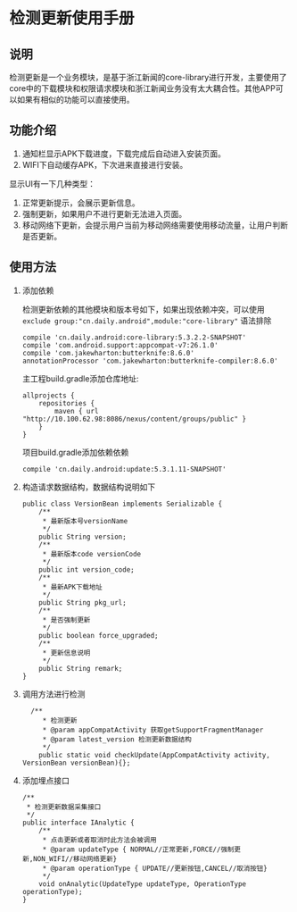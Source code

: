# 检测更新使用手册
## 说明
检测更新是一个业务模块，是基于浙江新闻的core-library进行开发，主要使用了core中的下载模块和权限请求模块和浙江新闻业务没有太大耦合性。其他APP可以如果有相似的功能可以直接使用。

## 功能介绍
1. 通知栏显示APK下载进度，下载完成后自动进入安装页面。
2. WIFI下自动缓存APK，下次进来直接进行安装。

显示UI有一下几种类型：

1. 正常更新提示，会展示更新信息。
2. 强制更新，如果用户不进行更新无法进入页面。
3. 移动网络下更新，会提示用户当前为移动网络需要使用移动流量，让用户判断是否更新。

## 使用方法
1. 添加依赖

	检测更新依赖的其他模块和版本号如下，如果出现依赖冲突，可以使用 `exclude group:"cn.daily.android",module:"core-library"` 语法排除
	
	```
	compile 'cn.daily.android:core-library:5.3.2.2-SNAPSHOT'    
	compile 'com.android.support:appcompat-v7:26.1.0'
	compile 'com.jakewharton:butterknife:8.6.0'
	annotationProcessor 'com.jakewharton:butterknife-compiler:8.6.0'
	```
	
	
	主工程build.gradle添加仓库地址:
	
	```
	allprojects {
	    repositories {
	        maven { url "http://10.100.62.98:8086/nexus/content/groups/public" }
	    }
	}
	```
	
	项目build.gradle添加依赖依赖
	
	```
	compile 'cn.daily.android:update:5.3.1.11-SNAPSHOT'
	```
	

1. 构造请求数据结构，数据结构说明如下
	
	```
	public class VersionBean implements Serializable {
	    /**
	     * 最新版本号versionName
	     */
	    public String version;
	    /**
	     * 最新版本code versionCode
	     */
	    public int version_code;
	    /**
	     * 最新APK下载地址
	     */
	    public String pkg_url;
	    /**
	     * 是否强制更新
	     */
	    public boolean force_upgraded;
	    /**
	     * 更新信息说明
	     */
	    public String remark;
	}
	```

2. 调用方法进行检测

	```
	  /**
	     * 检测更新
	     * @param appCompatActivity 获取getSupportFragmentManager
	     * @param latest_version 检测更新数据结构
	     */
	    public static void checkUpdate(AppCompatActivity activity, VersionBean versionBean){};
	```
3. 添加埋点接口

	```
	/**
	 * 检测更新数据采集接口
	 */
	public interface IAnalytic {
	    /**
	     * 点击更新或者取消时此方法会被调用
	     * @param updateType { NORMAL//正常更新,FORCE//强制更新,NON_WIFI//移动网络更新}
	     * @param operationType { UPDATE//更新按钮,CANCEL//取消按钮}
	     */
	    void onAnalytic(UpdateType updateType, OperationType operationType);
	}
	```
